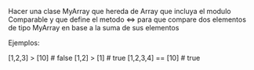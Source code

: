 Hacer una clase MyArray que hereda de Array
que incluya el modulo Comparable y que define
el metodo <=> para que compare dos elementos
de tipo MyArray en base a la suma de sus
elementos

Ejemplos:

[1,2,3] > [10] # false
[1,2] > [1] # true
[1,2,3,4] == [10] # true
